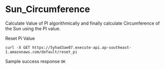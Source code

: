# Sun_Circumference
Calculate Value of PI algorithmically and finally calculate Circumference of the Sun using the PI value.

Reset Pi Value

`curl -X GET https://5yhad3ae07.execute-api.ap-southeast-1.amazonaws.com/default/reset_pi`

Sample success response 
`OK` 
